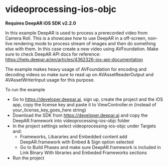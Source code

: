 # videoprocessing-ios-objc

**Requires DeepAR iOS SDK v2.2.0**

In this example DeepAR is used to process a prerecorded video from Camera Roll. This is a showcase how to use DeepAR in a off-screen, non-live rendering mode to process stream of images and then do something else with them. In this case create a new video using AVFoundation. Make sure to check DeepAR API docs for reference: https://help.deepar.ai/en/articles/4362326-ios-api-documentation

The example makes heavy usage of AVFoundation for encoding and decoding videos so make sure to read up on AVAssetReaderOutput and AVAssetWriterInput usage for this purpose.

To run the example
* Go to https://developer.deepar.ai, sign up, create the project and the iOS app, copy the license key and paste it to ViewController.m (instead of your_license_key_goes_here string)
* Download the SDK from https://developer.deepar.ai and copy the DeepAR.framework into videoprocessing-ios-objc folder
* In the project settings select videoprocessing-ios-objc under Targets and:
	* Frameworks, Libararies and Embedded content add DeepAR.framework with Embed & Sign option selected
	* Go to Build Phases and make sure DeepAR.framework is included in Link Binary With libraries and Embeded Frameworks sections
* Run the project
